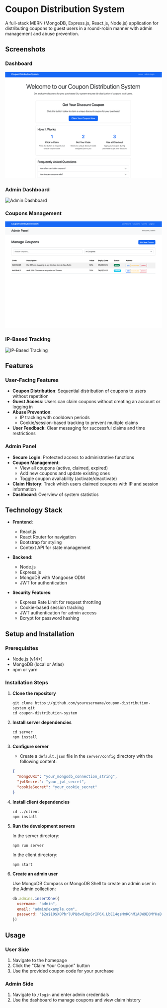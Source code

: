 # Coupon Distribution System

A full-stack MERN (MongoDB, Express.js, React.js, Node.js) application for distributing coupons to guest users in a round-robin manner with admin management and abuse prevention.

## Screenshots

### Dashboard
![Dashboard](client/public/Dashboard.png)

### Admin Dashboard
![Admin Dashboard](client/public/AdminDashboard.png)

### Coupons Management
![Coupons Management](client/public/Coupons.png)

### IP-Based Tracking
![IP-Based Tracking](client/public/IPBasedTracking.png)

## Features

### User-Facing Features
- **Coupon Distribution**: Sequential distribution of coupons to users without repetition
- **Guest Access**: Users can claim coupons without creating an account or logging in
- **Abuse Prevention**:
  - IP tracking with cooldown periods
  - Cookie/session-based tracking to prevent multiple claims
- **User Feedback**: Clear messaging for successful claims and time restrictions

### Admin Panel
- **Secure Login**: Protected access to administrative functions
- **Coupon Management**:
  - View all coupons (active, claimed, expired)
  - Add new coupons and update existing ones
  - Toggle coupon availability (activate/deactivate)
- **Claim History**: Track which users claimed coupons with IP and session information
- **Dashboard**: Overview of system statistics

## Technology Stack

- **Frontend**:
  - React.js
  - React Router for navigation
  - Bootstrap for styling
  - Context API for state management

- **Backend**:
  - Node.js
  - Express.js
  - MongoDB with Mongoose ODM
  - JWT for authentication

- **Security Features**:
  - Express Rate Limit for request throttling
  - Cookie-based session tracking
  - JWT authentication for admin access
  - Bcrypt for password hashing

## Setup and Installation

### Prerequisites
- Node.js (v14+)
- MongoDB (local or Atlas)
- npm or yarn

### Installation Steps

1. **Clone the repository**
   ```
   git clone https://github.com/yourusername/coupon-distribution-system.git
   cd coupon-distribution-system
   ```

2. **Install server dependencies**
   ```
   cd server
   npm install
   ```

3. **Configure server**
   - Create a `default.json` file in the `server/config` directory with the following content:
   ```json
   {
     "mongoURI": "your_mongodb_connection_string",
     "jwtSecret": "your_jwt_secret",
     "cookieSecret": "your_cookie_secret"
   }
   ```

4. **Install client dependencies**
   ```
   cd ../client
   npm install
   ```

5. **Run the development servers**
   
   In the server directory:
   ```
   npm run server
   ```
   
   In the client directory:
   ```
   npm start
   ```

6. **Create an admin user**
   
   Use MongoDB Compass or MongoDB Shell to create an admin user in the Admin collection:
   ```javascript
   db.admins.insertOne({
     username: "admin",
     email: "admin@example.com",
     password: "$2a$10$XOPbrlUPQdwdJUpSrIF6X.LbE14qsMmKGhM1A8W9E0MYHaBBRSbil" // password: "password123"
   })
   ```

## Usage

### User Side
1. Navigate to the homepage
2. Click the "Claim Your Coupon" button
3. Use the provided coupon code for your purchase

### Admin Side
1. Navigate to `/login` and enter admin credentials
2. Use the dashboard to manage coupons and view claim history

